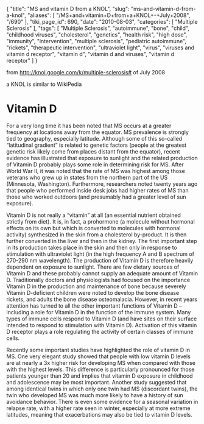 {
    "title": "MS and vitamin D from a KNOL",
    "slug": "ms-and-vitamin-d-from-a-knol",
    "aliases": [
        "/MS+and+vitamin+D+from+a+KNOL+-+July+2008",
        "/690"
    ],
    "tiki_page_id": 690,
    "date": "2010-08-03",
    "categories": [
        "Multiple Sclerosis"
    ],
    "tags": [
        "Multiple Sclerosis",
        "autoimmune",
        "bone",
        "child",
        "childhood viruses",
        "cholesterol",
        "genetics",
        "health risk",
        "high dose",
        "immunity",
        "intervention",
        "multiple sclerosis",
        "pediatric autoimmune",
        "rickets",
        "therapeutic intervention",
        "ultraviolet light",
        "virus",
        "viruses and vitamin d receptor",
        "vitamin d",
        "vitamin d and viruses",
        "vitamin d receptor"
    ]
}


from http://knol.google.com/k/multiple-sclerosis#  of July 2008

a KNOL is similar to WikiPedia

# Vitamin D

For a very long time it has been noted that MS occurs at a greater frequency at locations away from the equator. MS prevalence is strongly tied to geography, especially latitude.   Although some of this so-called “latitudinal gradient” is related to genetic factors (people at the greatest genetic risk likely come from places distant from the equator), recent evidence has illustrated that exposure to sunlight and the related production of Vitamin D probably plays some role in determining risk for MS.  After World War II, it was noted that the rate of MS was highest among those veterans who grew up in states from the northern part of the US (Minnesota, Washington).   Furthermore, researchers noted twenty years ago that people who performed inside desk jobs had higher rates of MS than those who worked outdoors (and presumably had a greater level of sun exposure).  

Vitamin D is not really a “vitamin” at all (an essential nutrient obtained strictly from diet).  It is, in fact, a prohormone (a molecule without hormonal effects on its own but which is converted to molecules with hormonal activity) synthesized in the skin from a cholesterol by-product.   It is then further converted in the liver and then in the kidney.   The first important step in its production takes place in the skin and then only in response to stimulation with ultraviolet light (in the high frequency A and B spectrum of 270-290 nm wavelength).  The production of Vitamin D is therefore heavily dependent on exposure to sunlight.   There are few dietary sources of Vitamin D and these probably cannot supply an adequate amount of Vitamin D.   Traditionally doctors and physiologists had focused on the importance Vitamin D in the production and maintenance of bone because severely Vitamin D-deficient children were noted to develop the bone disease rickets, and adults the bone disease osteomalacia.  However, in recent years attention has turned to all the other important functions of Vitamin D – including a role for Vitamin D in the function of the immune system.  Many types of immune cells respond to Vitamin D (and have sites on their surface intended to respond to stimulation with Vitamin D). Activation of this vitamin D receptor plays a role regulating the activity of certain classes of immune cells.

Recently some important studies have highlighted the role of vitamin D in MS.    One very elegant study showed that people with low vitamin D levels are at nearly a 3x higher risk for developing MS when compared with those with the highest levels.  This difference is particularly pronounced for those patients younger than 20 and implies that vitamin D exposure in childhood and adolescence may be most important.   Another study suggested that among identical twins in which only one twin had MS (discordant twins), the twin who developed MS was much more likely to have a history of sun avoidance behavior.  There is even some evidence for a seasonal variation in relapse rate, with a higher rate seen in winter, especially at more extreme latitudes, meaning that exacerbations may also be tied to vitamin D levels.